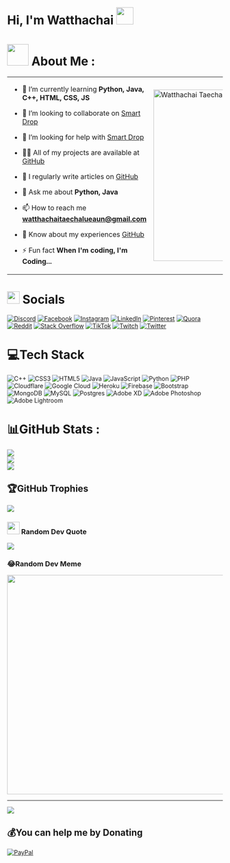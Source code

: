 # Hi, I'm Watthachai <img src="https://github.com/TheDudeThatCode/TheDudeThatCode/blob/master/Assets/Hi.gif" width="40px">

# <img src="https://github.com/TheDudeThatCode/TheDudeThatCode/blob/master/Assets/Developer.gif" width="50px"> About Me :
<table>
<tr>
  <td valign="center">
    
- 🌱 I’m currently learning **Python, Java, C++, HTML, CSS, JS**

- 👯 I’m looking to collaborate on [Smart Drop](https://github.com/Watthachai/Smart-DropV2)

- 🤝 I’m looking for help with [Smart Drop](https://github.com/Watthachai/Smart-DropV2)

- 👨‍💻 All of my projects are available at [GitHub](https://github.com/Watthachai/)

- 📝 I regularly write articles on [GitHub](https://github.com/Watthachai/)

- 💬 Ask me about **Python, Java**

- 📫 How to reach me **watthachaitaechalueaun@gmail.com**

- 📄 Know about my experiences [GitHub](https://github.com/Watthachai/)

- ⚡ Fun fact **When I'm coding, I'm Coding...**
<td >
    <a href="https://app.daily.dev/itswatthachai"><img src="https://api.daily.dev/devcards/af2270eb17304233863d27759e28400a.png?r=ayb" width="400" alt="Watthachai Taechalue's Dev Card"/></a>
  </td>

</tr>
</table>

# <img src="https://github.com/TheDudeThatCode/TheDudeThatCode/blob/master/Assets/Earth.gif" width="29px"> Socials
[![Discord](https://img.shields.io/badge/Discord-%237289DA.svg?logo=discord&logoColor=white)](htttps://discord.gg/VXMzzRSDmw) [![Facebook](https://img.shields.io/badge/Facebook-%231877F2.svg?logo=Facebook&logoColor=white)](https://facebook.com/itswatthachai) [![Instagram](https://img.shields.io/badge/Instagram-%23E4405F.svg?logo=Instagram&logoColor=white)](https://instagram.com/itswatthachai) [![LinkedIn](https://img.shields.io/badge/LinkedIn-%230077B5.svg?logo=linkedin&logoColor=white)](https://linkedin.com/in/watthachai) [![Pinterest](https://img.shields.io/badge/Pinterest-%23E60023.svg?logo=Pinterest&logoColor=white)](https://pinterest.com/watthachai) [![Quora](https://img.shields.io/badge/Quora-%23B92B27.svg?logo=Quora&logoColor=white)](https://quora.com/profile/watthachai) [![Reddit](https://img.shields.io/badge/Reddit-%23FF4500.svg?logo=Reddit&logoColor=white)](https://reddit.com/user/itswatthachai) [![Stack Overflow](https://img.shields.io/badge/-Stackoverflow-FE7A16?logo=stack-overflow&logoColor=white)](https://stackoverflow.com/users/watthachai) [![TikTok](https://img.shields.io/badge/TikTok-%23000000.svg?logo=TikTok&logoColor=white)](https://tiktok.com/@itswatthachai) [![Twitch](https://img.shields.io/badge/Twitch-%239146FF.svg?logo=Twitch&logoColor=white)](https://twitch.tv/aun_watthachai) [![Twitter](https://img.shields.io/badge/Twitter-%231DA1F2.svg?logo=Twitter&logoColor=white)](https://twitter.com/aun_watthachai) 

# 💻Tech Stack
![C++](https://img.shields.io/badge/c++-%2300599C.svg?style=for-the-badge&logo=c%2B%2B&logoColor=white) ![CSS3](https://img.shields.io/badge/css3-%231572B6.svg?style=for-the-badge&logo=css3&logoColor=white) ![HTML5](https://img.shields.io/badge/html5-%23E34F26.svg?style=for-the-badge&logo=html5&logoColor=white) ![Java](https://img.shields.io/badge/java-%23ED8B00.svg?style=for-the-badge&logo=java&logoColor=white) ![JavaScript](https://img.shields.io/badge/javascript-%23323330.svg?style=for-the-badge&logo=javascript&logoColor=%23F7DF1E) ![Python](https://img.shields.io/badge/python-3670A0?style=for-the-badge&logo=python&logoColor=ffdd54) ![PHP](https://img.shields.io/badge/php-%23777BB4.svg?style=for-the-badge&logo=php&logoColor=white) ![Cloudflare](https://img.shields.io/badge/Cloudflare-F38020?style=for-the-badge&logo=Cloudflare&logoColor=white) ![Google Cloud](https://img.shields.io/badge/Google%20Cloud-%234285F4.svg?style=for-the-badge&logo=google-cloud&logoColor=white) ![Heroku](https://img.shields.io/badge/heroku-%23430098.svg?style=for-the-badge&logo=heroku&logoColor=white) ![Firebase](https://img.shields.io/badge/firebase-%23039BE5.svg?style=for-the-badge&logo=firebase) ![Bootstrap](https://img.shields.io/badge/bootstrap-%23563D7C.svg?style=for-the-badge&logo=bootstrap&logoColor=white) ![MongoDB](https://img.shields.io/badge/MongoDB-%234ea94b.svg?style=for-the-badge&logo=mongodb&logoColor=white) ![MySQL](https://img.shields.io/badge/mysql-%2300f.svg?style=for-the-badge&logo=mysql&logoColor=white) ![Postgres](https://img.shields.io/badge/postgres-%23316192.svg?style=for-the-badge&logo=postgresql&logoColor=white) ![Adobe XD](https://img.shields.io/badge/Adobe%20XD-470137?style=for-the-badge&logo=Adobe%20XD&logoColor=#FF61F6) ![Adobe Photoshop](https://img.shields.io/badge/adobephotoshop-%2331A8FF.svg?style=for-the-badge&logo=adobephotoshop&logoColor=white) ![Adobe Lightroom](https://img.shields.io/badge/Adobe%20Lightroom-31A8FF.svg?style=for-the-badge&logo=Adobe%20Lightroom&logoColor=white)
# 📊GitHub Stats :
![](https://github-readme-stats.vercel.app/api?username=Watthachai&theme=dark&hide_border=true&include_all_commits=true&count_private=true)<br/>
![](https://github-readme-streak-stats.herokuapp.com/?user=Watthachai&theme=dark&hide_border=true)<br/>
![](https://github-readme-stats.vercel.app/api/top-langs/?username=Watthachai&theme=dark&hide_border=true&include_all_commits=true&count_private=true&layout=compact)

## 🏆GitHub Trophies
![](https://github-profile-trophy.vercel.app/?username=Watthachai&theme=onedark&no-frame=false&no-bg=false&margin-w=4)

### <img src="https://github.com/TheDudeThatCode/TheDudeThatCode/blob/master/Assets/hmm.gif" width="29px"> Random Dev Quote
![](https://quotes-github-readme.vercel.app/api?type=horizontal&theme=radical)

### 😂Random Dev Meme
<img src="https://random-memer.herokuapp.com/" width="512px"/>

---
[![](https://visitcount.itsvg.in/api?id=Watthachai&icon=0&color=0)](https://visitorcount.itsvg.in)

  ## 💰You can help me by Donating
  [![PayPal](https://img.shields.io/badge/PayPal-00457C?style=for-the-badge&logo=paypal&logoColor=white)](https://paypal.me/itswatthachai) 

  <!-- Proudly created with GPRM ( https://gprm.itsvg.in ) -->
  
